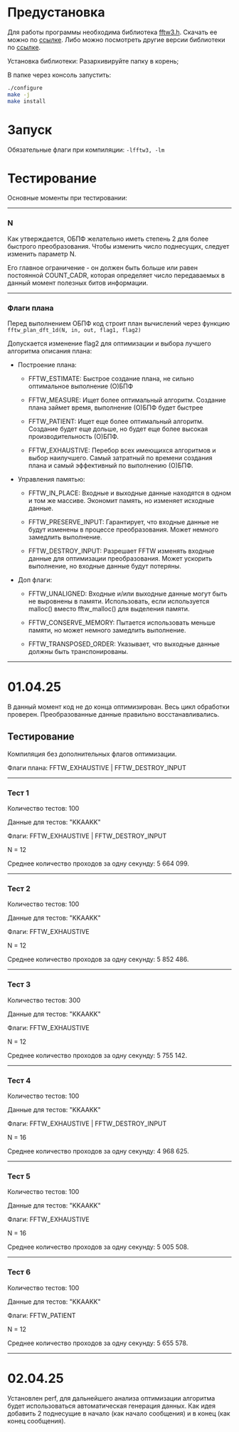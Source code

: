 # Предустановка
Для работы программы необходима библиотека [fftw3.h](https://www.fftw.org/index.html).
Скачать ее можно по [ссылке](https://www.fftw.org/fftw-3.3.10.tar.gz). Либо можно посмотреть другие версии библиотеки по [ссылке](https://www.fftw.org/download.html). 

Установка библиотеки:
Разархивируйте папку в корень;

В папке через консоль запустить:
```bash
./configure
make -j
make install
```
# Запуск
Обязательные флаги при компиляции: ```-lfftw3, -lm ```

# Тестирование
Основные моменты при тестировании:
____
### N
Как утверждается, ОБПФ желательно иметь степень 2 для более быстрого преобразования. Чтобы изменить число поднесущих, следует изменить параметр N.

Его главное ограничение - он должен быть больше или равен постоянной COUNT_CADR, которая определяет число передаваемых в данный момент полезных битов информации.
____
### Флаги плана
Перед выполнением ОБПФ код строит план вычислений через функцию ```fftw_plan_dft_1d(N, in, out, flag1, flag2) ```

Допускается изменение flag2 для оптимизации и выбора лучшего алгоритма описания плана:

* Построение плана:

	* FFTW_ESTIMATE: Быстрое создание плана, не сильно оптимальное выполнение (О)БПФ

    * FFTW_MEASURE: Ищет более оптимальный алгоритм. 
				Создание плана займет время, выполнение (О)БПФ будет быстрее

    * FFTW_PATIENT: Ищет еще более оптимальный алгоритм. 
				Создание будет еще дольше, но будет еще более высокая производительность (О)БПФ.

    * FFTW_EXHAUSTIVE: Перебор всех имеющихся алгоритмов и выбор наилучшего. 
				Самый затратный по времени создания плана и самый эффективный по выполнению (О)БПФ.

* Управления памятью:
    * FFTW_IN_PLACE: Входные и выходные данные находятся в одном и том же массиве. 
				Экономит память, но изменяет исходные данные.

    * FFTW_PRESERVE_INPUT: Гарантирует, что входные данные не будут изменены в процессе преобразования. 
				Может немного замедлить выполнение.

    * FFTW_DESTROY_INPUT: Разрешает FFTW изменять входные данные для оптимизации преобразования. 
				Может ускорить выполнение, но входные данные будут потеряны.
			
* Доп флаги:
    * FFTW_UNALIGNED: Входные и/или выходные данные могут быть не выровнены в памяти. 
				Использовать, если используется malloc() вместо fftw_malloc() для выделения памяти.

    * FFTW_CONSERVE_MEMORY: Пытается использовать меньше памяти, но может немного замедлить выполнение.

    * FFTW_TRANSPOSED_ORDER: Указывает, что выходные данные должны быть транспонированы.
____

# 01.04.25
В данный момент код не до конца оптимизирован. Весь цикл обработки проверен. Преобразованные данные правильно восстанавливались.

## Тестирование
Компиляция без дополнительных флагов оптимизации.

Флаги плана: FFTW_EXHAUSTIVE | FFTW_DESTROY_INPUT
___
### Тест 1
Количество тестов: 100 

Данные для тестов: "KKAAKK" 

Флаги: FFTW_EXHAUSTIVE | FFTW_DESTROY_INPUT

N = 12

Среднее количество проходов за одну секунду: 5 664 099.
___
### Тест 2
Количество тестов: 100 

Данные для тестов: "KKAAKK" 

Флаги: FFTW_EXHAUSTIVE

N = 12

Среднее количество проходов за одну секунду: 5 852 486.
____
### Тест 3
Количество тестов: 300 

Данные для тестов: "KKAAKK" 

Флаги: FFTW_EXHAUSTIVE

N = 12

Среднее количество проходов за одну секунду: 5 755 142.
___

### Тест 4
Количество тестов: 100 

Данные для тестов: "KKAAKK" 

Флаги: FFTW_EXHAUSTIVE | FFTW_DESTROY_INPUT

N = 16

Среднее количество проходов за одну секунду: 4 968 625.
___
### Тест 5
Количество тестов: 100 

Данные для тестов: "KKAAKK" 

Флаги: FFTW_EXHAUSTIVE

N = 16

Среднее количество проходов за одну секунду: 5 005 508.
___
### Тест 6
Количество тестов: 100 

Данные для тестов: "KKAAKK" 

Флаги: FFTW_PATIENT

N = 12

Среднее количество проходов за одну секунду: 5 655 578.
___

# 02.04.25
Установлен perf, для дальнейшего анализа оптимизации алгоритма будет использоваться автоматическая генерация данных.
Как идея добавить 2 поднесущие в начало (как начало сообщения) и в конец (как конец сообщения).
